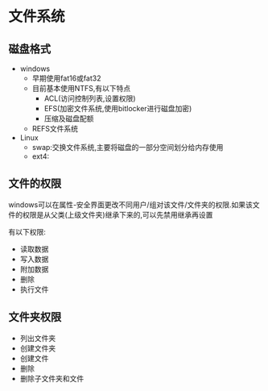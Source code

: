 # 文件系统

## 磁盘格式

- windows
  - 早期使用fat16或fat32
  - 目前基本使用NTFS,有以下特点
    - ACL(访问控制列表,设置权限)
    - EFS(加密文件系统,使用bitlocker进行磁盘加密)
    - 压缩及磁盘配额
  - REFS文件系统
- Linux
  - swap:交换文件系统,主要将磁盘的一部分空间划分给内存使用
  - ext4:

## 文件的权限

windows可以在属性-安全界面更改不同用户/组对该文件/文件夹的权限.如果该文件的权限是从父类(上级文件夹)继承下来的,可以先禁用继承再设置

有以下权限:

- 读取数据
- 写入数据
- 附加数据
- 删除
- 执行文件

## 文件夹权限

- 列出文件夹
- 创建文件夹
- 创建文件
- 删除
- 删除子文件夹和文件

